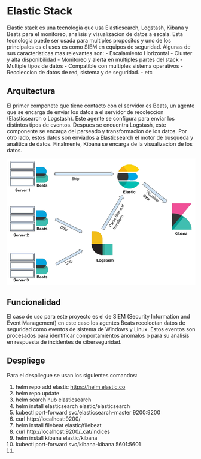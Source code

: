 # Elastic Stack
Elastic stack es una tecnologia que usa Elasticsearch, Logstash, Kibana y Beats para el monitoreo, analisis y visualizacion de datos a escala. Esta tecnologia puede ser usada para multiples propositos y uno de los principales es el usos es como SIEM en equipos de seguridad. Algunas de sus caracteristicas mas relevantes son:
	- Escalamiento Horizontal
	- Cluster y alta disponibilidad
	- Monitoreo y alerta en multiples partes del stack
	- Multiple tipos de datos 
	- Compatible con multiples sistema operativos
	- Recoleccion de datos de red, sistema y de seguridad.
	- etc

## Arquitectura

El primer componete que tiene contacto con el servidor es Beats, un agente que se encarga de enviar los datos a el servidor de recoleccion (Elasticsearch o Logstash). Este agente se configura para enviar los distintos tipos de eventos. Despues se encuentra Logstash, este componente se encarga del parseado y transformacion de los datos. Por otro lado, estos datos son enviados a Elasticsearch el motor de busqueda y analitica de datos. Finalmente, Kibana se encarga de la visualizacion de los datos.


![Arquitectura de Elactic Stack](./images/architecture.png)


## Funcionalidad

El caso de uso para este proyecto es el de SIEM (Security Information and Event Management) en este caso los agentes Beats recolectan datos de seguridad como eventos de sistema de Windows y Linux. Estos eventos son procesados para identificar comportamientos anomalos o para su analisis en respuesta de incidentes de ciberseguridad.

## Despliege

Para el despliegue se usan los siguientes comandos:
	
1. helm repo add elastic https://helm.elastic.co
2. helm repo update
3. helm search hub elasticsearch
4. helm install elasticsearch elastic/elasticsearch
5. kubectl port-forward svc/elasticsearch-master 9200:9200
6. curl http://localhost:9200/
7. helm install filebeat elastic/filebeat
8. curl http://localhost:9200/_cat/indices
9. helm install kibana elastic/kibana
10. kubectl port-forward svc/kibana-kibana 5601:5601
11.  